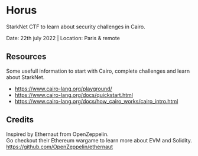 # Horus
StarkNet CTF to learn about security challenges in Cairo.

Date: 22th july 2022 | Location: Paris & remote

## Resources
Some usefull information to start with Cairo, complete challenges and learn about StarkNet.
- https://www.cairo-lang.org/playground/
- https://www.cairo-lang.org/docs/quickstart.html
- https://www.cairo-lang.org/docs/how_cairo_works/cairo_intro.html

## Credits
Inspired by Ethernaut from OpenZeppelin.  
Go checkout their Ethereum wargame to learn more about EVM and Solidity.  
https://github.com/OpenZeppelin/ethernaut  
